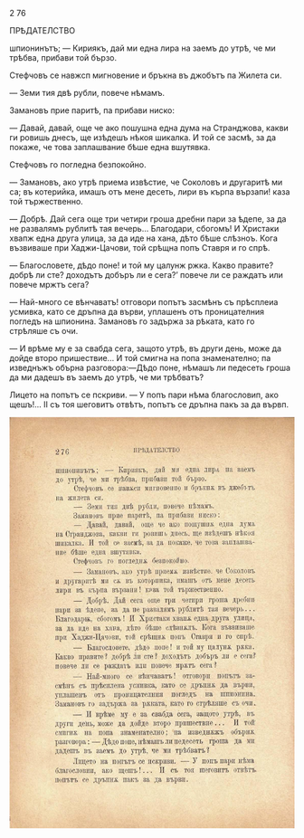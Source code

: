 ﻿2 76

ПРѢДАТЕЛСТВО

шпионинътъ; — Кириякъ, дай ми една лира на заемъ до утрѣ, че ми трѣбва, прибави той бързо.

Стефчовъ се навжсп мигновение и бръкна въ джобътъ па Жилета си.

— Земи тия двѣ рубли, повече нѣмамъ.

Замановъ прие паритѣ, па прибави ниско:

— Давай, давай, още че ако пошушна една дума на Странджова, какви ги ровишь днесъ, ще изѣдешъ нѣкоя шикалка. И той се засмѣ, за да покаже, че това заплашвание бѣше една вшутявка.

Стефчовъ го погледна безпокойно.

— Замановъ, ако утрѣ приема извѣстие, че Соколовъ и другаритѣ ми са; въ котерийка, имашъ отъ мене десеть, лири въ кърпа вързапи! каза той тържественно.

— Добрѣ. Дай сега още три четири гроша дребни пари за ѣдепе, за да не развалямъ рублитѣ тая вечерь... Благодари, сбогомъ! И Христаки хвапж една друга улица, за да иде на хана, дѣто бѣше слѣзноъ. Кога възвиваше при Хаджи-Цачови, той срѣщна попъ Ставря и го спрѣ.

— Благословете, дѣдо поне! и той му цалунж ржка. Какво правите? добрѣ ли сте? доходътъ добъръ ли е сега?’ повече ли се раждатъ или повече мржтъ сега?

— Най-много се вѣнчаватъ! отговори попътъ засмѣнъ съ прѣсплеиа усмивка, като се дръпна да върви, уплашенъ отъ проницателния погледъ на шпионина. Замановъ го задържа за рѣката, като го стрѣляше съ очи.

— И врѣме му е за свабда сега, защото утрѣ, въ други день, може да дойде второ пришествие... И той смигна на попа знаменателно; па изведнъжъ обърна разговора:—Дѣдо поне, нѣмашъ ли педесеть гроша да ми дадешъ въ заемъ до утрѣ, че ми трѣбватъ?

Лицето на попътъ се пскриви. — У попъ пари нѣма благословип, ако щешъ!... II съ тоя шеговитъ отвѣтъ, попътъ се дръпна пакъ за да вървп.

![original](images/313.jpg)

